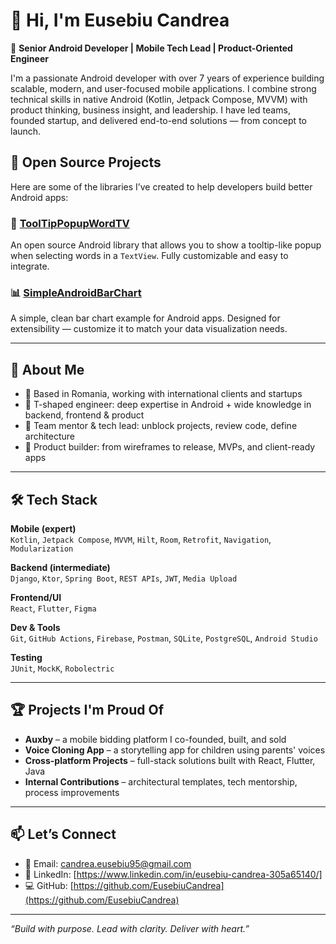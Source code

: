 # 👋 Hi, I'm Eusebiu Candrea

🎯 **Senior Android Developer | Mobile Tech Lead | Product-Oriented Engineer**

I'm a passionate Android developer with over 7 years of experience building scalable, modern, and user-focused mobile applications. I combine strong technical skills in native Android (Kotlin, Jetpack Compose, MVVM) with product thinking, business insight, and leadership. I have led teams, founded startup, and delivered end-to-end solutions — from concept to launch.

## 🚀 Open Source Projects

Here are some of the libraries I’ve created to help developers build better Android apps:

### 🧩 [ToolTipPopupWordTV](https://github.com/EusebiuCandrea/ToolTipPopupWordTV)
An open source Android library that allows you to show a tooltip-like popup when selecting words in a `TextView`. Fully customizable and easy to integrate.

### 📊 [SimpleAndroidBarChart](https://github.com/EusebiuCandrea/SimpleAndroidBarChart)
A simple, clean bar chart example for Android apps. Designed for extensibility — customize it to match your data visualization needs.

---

## 💼 About Me

- 📍 Based in Romania, working with international clients and startups
- 🧠 T-shaped engineer: deep expertise in Android + wide knowledge in backend, frontend & product
- 👥 Team mentor & tech lead: unblock projects, review code, define architecture
- 📲 Product builder: from wireframes to release, MVPs, and client-ready apps

---

## 🛠 Tech Stack

**Mobile (expert)**  
`Kotlin`, `Jetpack Compose`, `MVVM`, `Hilt`, `Room`, `Retrofit`, `Navigation`, `Modularization`

**Backend (intermediate)**  
`Django`, `Ktor`, `Spring Boot`, `REST APIs`, `JWT`, `Media Upload`

**Frontend/UI**  
`React`, `Flutter`, `Figma`

**Dev & Tools**  
`Git`, `GitHub Actions`, `Firebase`, `Postman`, `SQLite`, `PostgreSQL`, `Android Studio`

**Testing**  
`JUnit`, `MockK`, `Robolectric`

---

## 🏆 Projects I'm Proud Of

- **Auxby** – a mobile bidding platform I co-founded, built, and sold
- **Voice Cloning App** – a storytelling app for children using parents' voices
- **Cross-platform Projects** – full-stack solutions built with React, Flutter, Java
- **Internal Contributions** – architectural templates, tech mentorship, process improvements

---

## 📫 Let’s Connect

- 📧 Email: candrea.eusebiu95@gmail.com
- 💼 LinkedIn: [https://www.linkedin.com/in/eusebiu-candrea-305a65140/]
- 💻 GitHub: [https://github.com/EusebiuCandrea](https://github.com/EusebiuCandrea)

---

_“Build with purpose. Lead with clarity. Deliver with heart.”_


<!---
EusebiuCandrea/EusebiuCandrea is a ✨ special ✨ repository because its `README.md` (this file) appears on your GitHub profile.
You can click the Preview link to take a look at your changes.
--->
